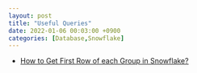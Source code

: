 ```yaml
---
layout: post
title: "Useful Queries"
date: 2022-01-06 00:03:00 +0900
categories: [Database,Snowflake]
---
```


- [How to Get First Row of each Group in Snowflake?](https://dwgeek.com/how-to-get-first-row-of-each-group-in-snowflake.html/)
